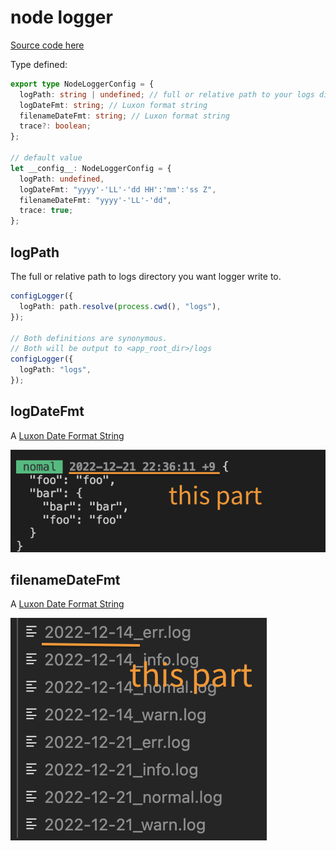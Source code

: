 # node logger

[Source code here](/src/node/nodelogger-core.ts)

Type defined:

```typescript
export type NodeLoggerConfig = {
  logPath: string | undefined; // full or relative path to your logs directory
  logDateFmt: string; // Luxon format string
  filenameDateFmt: string; // Luxon format string
  trace?: boolean;
};

// default value
let __config__: NodeLoggerConfig = {
  logPath: undefined,
  logDateFmt: "yyyy'-'LL'-'dd HH':'mm':'ss Z",
  filenameDateFmt: "yyyy'-'LL'-'dd",
  trace: true;
};
```

## logPath

The full or relative path to logs directory you want logger write to.

```typescript
configLogger({
  logPath: path.resolve(process.cwd(), "logs"),
});

// Both definitions are synonymous.
// Both will be output to <app_root_dir>/logs
configLogger({
  logPath: "logs",
});
```

## logDateFmt

A [Luxon Date Format String](https://moment.github.io/luxon/#/formatting?id=table-of-tokens)

![logDateFmt preview](/docs/assets/nodelogger/logDateFmt.png)

## filenameDateFmt

A [Luxon Date Format String](https://moment.github.io/luxon/#/formatting?id=table-of-tokens)

![filenameDateFmt preview](/docs/assets/nodelogger/filenameDateFmt.png)
